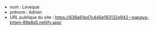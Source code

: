 - nom : Leveque
- prénom : Adrien
- URL publique du site : https://636a61ed7c446e183132e942--papaya-kitten-89a8a5.netlify.app/

